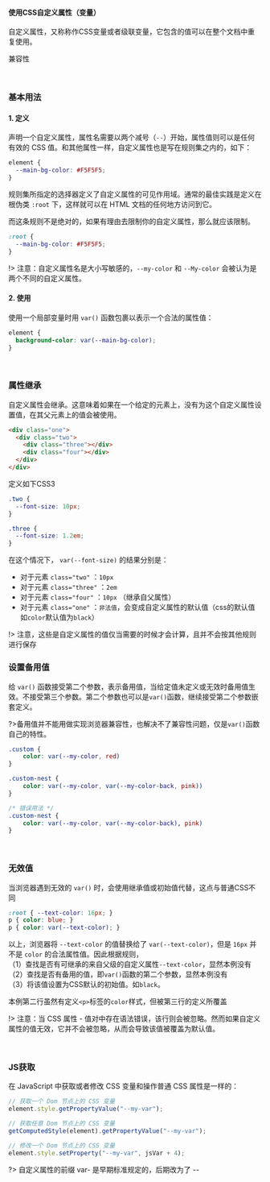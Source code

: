 #### 使用CSS自定义属性（变量）


自定义属性，又称称作CSS变量或者级联变量，它包含的值可以在整个文档中重复使用。

兼容性

<br>

### 基本用法

#### 1. 定义
声明一个自定义属性，属性名需要以两个减号（`--`）开始，属性值则可以是任何有效的 CSS 值。和其他属性一样，自定义属性也是写在规则集之内的，如下：

```css
element {
  --main-bg-color: #F5F5F5;
}
```

规则集所指定的选择器定义了自定义属性的可见作用域。通常的最佳实践是定义在根伪类 `:root` 下，这样就可以在 HTML 文档的任何地方访问到它。

而这条规则不是绝对的，如果有理由去限制你的自定义属性，那么就应该限制。

```css
:root {
  --main-bg-color: #F5F5F5;
}
```

!> 注意：自定义属性名是大小写敏感的，`--my-color` 和 `--My-color` 会被认为是两个不同的自定义属性。


#### 2. 使用

使用一个局部变量时用 `var()` 函数包裹以表示一个合法的属性值：

```css
element {
  background-color: var(--main-bg-color);
}
```

<br>

### 属性继承

自定义属性会继承。这意味着如果在一个给定的元素上，没有为这个自定义属性设置值，在其父元素上的值会被使用。

```html
<div class="one">
  <div class="two">
    <div class="three"></div>
    <div class="four"></div>
  </div>
</div>
```

定义如下CSS3

```css
.two {
  --font-size: 10px;
}

.three {
  --font-size: 1.2em;
}
```

在这个情况下， `var(--font-size)` 的结果分别是：

- 对于元素 `class="two"` ：`10px`
- 对于元素 `class="three"` ：`2em`
- 对于元素 `class="four"` ：`10px` （继承自父属性）
- 对于元素 `class="one"` ：`非法值`，会变成自定义属性的默认值（css的默认值如`color`默认值为`black`）

!> 注意，这些是自定义属性的值仅当需要的时候才会计算，且并不会按其他规则进行保存


### 设置备用值

给 `var()` 函数接受第二个参数，表示备用值，当给定值未定义或无效时备用值生效。不接受第三个参数。第二个参数也可以是`var()`函数，继续接受第二个参数嵌套定义。

?>备用值并不能用做实现浏览器兼容性，也解决不了兼容性问题，仅是`var()`函数自己的特性。

```css
.custom {
    color: var(--my-color, red)
}

.custom-nest {
    color: var(--my-color, var(--my-color-back, pink))
}

/* 错误用法 */
.custom-nest {
    color: var(--my-color, var(--my-color-back), pink)
}
```

<br>

### 无效值

当浏览器遇到无效的 `var()` 时，会使用继承值或初始值代替，这点与普通CSS不同

```css
:root { --text-color: 16px; }
p { color: blue; }
p { color: var(--text-color); }
```

以上，浏览器将 `--text-color` 的值替换给了 `var(--text-color)`，但是 `16px` 并不是 `color` 的合法属性值。因此根据规则，<br>
（1）查找是否有可继承的来自父级的自定义属性`--text-color`，显然本例没有 <br>
（2）查找是否有备用的值，即`var()`函数的第二个参数，显然本例没有 <br>
（3）将该值设置为CSS默认的初始值。如`black`。

本例第二行虽然有定义`<p>`标签的`color`样式，但被第三行的定义所覆盖

!> 注意：当 CSS 属性 - 值对中存在语法错误，该行则会被忽略。然而如果自定义属性的值无效，它并不会被忽略，从而会导致该值被覆盖为默认值。



<br>

### JS获取

在 JavaScript 中获取或者修改 CSS  变量和操作普通 CSS 属性是一样的：

```javascript
// 获取一个 Dom 节点上的 CSS 变量
element.style.getPropertyValue("--my-var");

// 获取任意 Dom 节点上的 CSS 变量
getComputedStyle(element).getPropertyValue("--my-var");

// 修改一个 Dom 节点上的 CSS 变量
element.style.setProperty("--my-var", jsVar + 4);
```

?> 自定义属性的前缀 var- 是早期标准规定的，后期改为了 --
